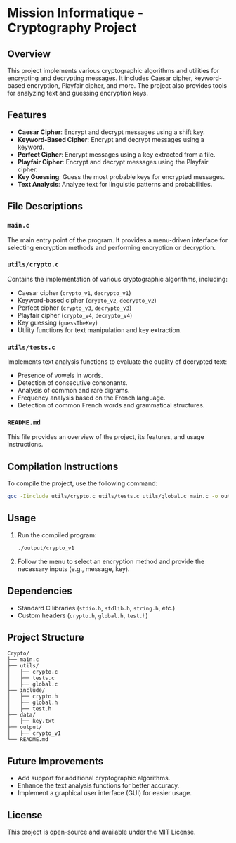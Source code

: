 # Mission Informatique - Cryptography Project

## Overview

This project implements various cryptographic algorithms and utilities for encrypting and decrypting messages. It includes Caesar cipher, keyword-based encryption, Playfair cipher, and more. The project also provides tools for analyzing text and guessing encryption keys.

## Features

- **Caesar Cipher**: Encrypt and decrypt messages using a shift key.
- **Keyword-Based Cipher**: Encrypt and decrypt messages using a keyword.
- **Perfect Cipher**: Encrypt messages using a key extracted from a file.
- **Playfair Cipher**: Encrypt and decrypt messages using the Playfair cipher.
- **Key Guessing**: Guess the most probable keys for encrypted messages.
- **Text Analysis**: Analyze text for linguistic patterns and probabilities.

## File Descriptions

### `main.c`

The main entry point of the program. It provides a menu-driven interface for selecting encryption methods and performing encryption or decryption.

### `utils/crypto.c`

Contains the implementation of various cryptographic algorithms, including:

- Caesar cipher (`crypto_v1`, `decrypto_v1`)
- Keyword-based cipher (`crypto_v2`, `decrypto_v2`)
- Perfect cipher (`crypto_v3`, `decrypto_v3`)
- Playfair cipher (`crypto_v4`, `decrypto_v4`)
- Key guessing (`guessTheKey`)
- Utility functions for text manipulation and key extraction.

### `utils/tests.c`

Implements text analysis functions to evaluate the quality of decrypted text:

- Presence of vowels in words.
- Detection of consecutive consonants.
- Analysis of common and rare digrams.
- Frequency analysis based on the French language.
- Detection of common French words and grammatical structures.

### `README.md`

This file provides an overview of the project, its features, and usage instructions.

## Compilation Instructions

To compile the project, use the following command:

```bash
gcc -Iinclude utils/crypto.c utils/tests.c utils/global.c main.c -o output/crypto_v1
```

## Usage

1. Run the compiled program:
   ```bash
   ./output/crypto_v1
   ```
2. Follow the menu to select an encryption method and provide the necessary inputs (e.g., message, key).

## Dependencies

- Standard C libraries (`stdio.h`, `stdlib.h`, `string.h`, etc.)
- Custom headers (`crypto.h`, `global.h`, `test.h`)

## Project Structure

```
Crypto/
├── main.c
├── utils/
│   ├── crypto.c
│   ├── tests.c
│   ├── global.c
├── include/
│   ├── crypto.h
│   ├── global.h
│   ├── test.h
├── data/
│   ├── key.txt
├── output/
│   ├── crypto_v1
└── README.md
```

## Future Improvements

- Add support for additional cryptographic algorithms.
- Enhance the text analysis functions for better accuracy.
- Implement a graphical user interface (GUI) for easier usage.

## License

This project is open-source and available under the MIT License.
